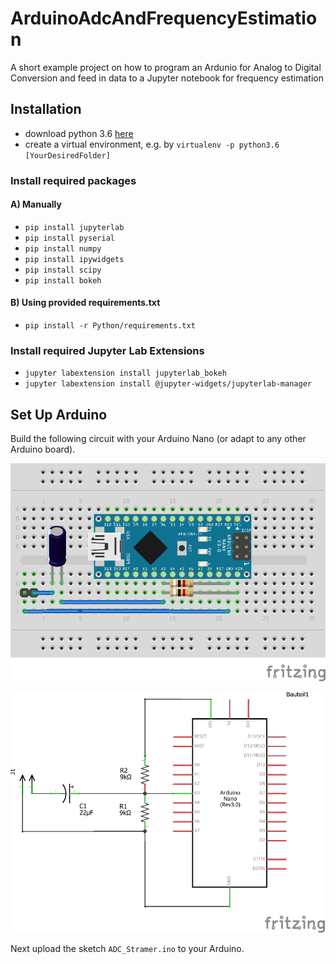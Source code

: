 # ArduinoAdcAndFrequencyEstimation
A short example project on how to program an Ardunio for Analog to Digital Conversion and feed in data to a Jupyter notebook for frequency estimation


## Installation
* download python 3.6 [here](https://www.python.org/downloads/release/python-365/)
* create a virtual environment, e.g. by `virtualenv -p python3.6 [YourDesiredFolder]`

### Install required packages

#### A) Manually
  * `pip install jupyterlab`
  * `pip install pyserial`
  * `pip install numpy`
  * `pip install ipywidgets`
  * `pip install scipy`
  * `pip install bokeh`

#### B) Using provided requirements.txt
  * `pip install -r Python/requirements.txt`

### Install required Jupyter Lab Extensions
* `jupyter labextension install jupyterlab_bokeh`
* `jupyter labextension install @jupyter-widgets/jupyterlab-manager`

## Set Up Arduino
Build the following circuit with your Arduino Nano (or adapt to any other Arduino board).

![Breadboard](./Arduino/Breadboard.png)

![Schematic](./Arduino/Schematic.png)

Next upload the sketch `ADC_Stramer.ino` to your Arduino.
